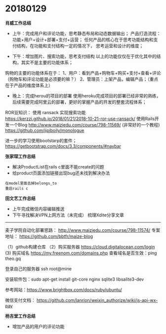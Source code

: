 # 20180129

**肖威工作总结**
- 上午：完成用户和评论功能，思考静态布局和动态数据输出；
产品打造流程：功能+用户+设计+部署+支付+运营；
任何产品的核心在于思考功能结构和支付结构，在功能和支付结构一定的情况下， 思考运营和设计的维度；

- 下午：增加图片、搜索功能，思考支付结构
以上的功能仅仅在于优化其中的结构，其实不是主要的功能体系；

购物的主要的功能体系在于：
1、用户：看到产品+购物车+购买+支付+查看+评论（购物车和评论功能是必须要的嘛？）
2、管理员：上架产品，编辑产品；（重点在于产品的维度体系上）

- 晚上：完成herou的项目的部署
使用heroku完成项目的部署已经非常的熟练，后续需要完成阿里云的部署，更好的掌握产品的开发的整套流程体系；


ROR豆知识： 使用 ransack 实现搜索功能
https://kerzzi.github.io/2018/01/21/2018-10-21-ror-use-ransack/
使用Rails开发一个Blog
http://www.maiziedu.com/course/798-11569/
(非常好的一个教程)
https://github.com/jipiboily/monologue

进一步的学习使用bootstarp的套件；
https://getbootstrap.com/docs/3.3/components/#navbar


**张家琛工作总结**
- 解决ProductList在rails c里面不能create的问题
- 给product页面添加链接出现bug还未找到解决办法
```
在model里面去掉belongs_to
重启rails c
```

**田文艺工作总结**
 - 上午完成微信内容编辑推送
 - 下午寻找解决VPN上网方法（未完成） 梳理Xdite分享文章

 ---
 麦子学院自动化部署思路：
 http://www.maiziedu.com/course/798-11574/
 专案地址：
 https://github.com/bbtfr/maize-blog


 （1）github构建仓库
 （2）购买服务器 https://cloud.digitalocean.com/login
  (3) 购买域名 https://my.freenom.com/domains.php
  查看域名是否生效：ping theo.gq

  登录自己的服务器 ssh root@mine

  安装软件包：sudo apt-get install git-core nginx sqlite3 libsalite3-dev

  参考网站：https://www.brightbox.com/docs/ruby/ubuntu/



  微信支付文档：
  https://github.com/lanrion/weixin_authorize/wiki/js-api-wx-pay

**杨吉堂工作总结**
- 增加产品的用户的评论功能
